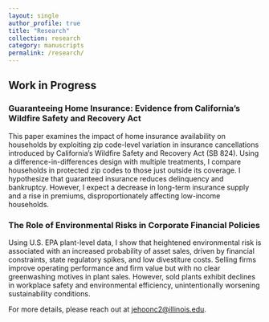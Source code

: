 ```yaml
---
layout: single
author_profile: true
title: "Research"
collection: research
category: manuscripts
permalink: /research/
---
```


## Work in Progress

### Guaranteeing Home Insurance: Evidence from California’s Wildfire Safety and Recovery Act
This paper examines the impact of home insurance availability on households by exploiting zip code-level variation in insurance cancellations introduced by California’s Wildfire Safety and Recovery Act (SB 824). Using a difference-in-differences design with multiple treatments, I compare households in protected zip codes to those just outside its coverage. I hypothesize that guaranteed insurance reduces delinquency and bankruptcy. However, I expect a decrease in long-term insurance supply and a rise in premiums, disproportionately affecting low-income households.

### The Role of Environmental Risks in Corporate Financial Policies
Using U.S. EPA plant-level data, I show that heightened environmental risk is associated with an increased probability of asset sales, driven by financial constraints, state regulatory spikes, and low divestiture costs. Selling firms improve operating performance and firm value but with no clear greenwashing motives in plant sales. However, sold plants exhibit declines in workplace safety and environmental efficiency, unintentionally worsening sustainability conditions.

For more details, please reach out at [jehoonc2@illinois.edu](mailto:jehoonc2@illinois.edu).
